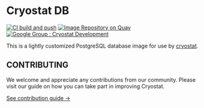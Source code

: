 # Cryostat DB

[![CI build and push](https://github.com/cryostatio/cryostat-db/actions/workflows/ci.yml/badge.svg)](https://github.com/cryostatio/cryostat-db/actions/workflows/ci.yml)
[![Image Repository on Quay](https://quay.io/repository/cryostat/cryostat-db/status "Image Repository on Quay")](https://quay.io/repository/cryostat/cryostat-db)
[![Google Group : Cryostat Development](https://img.shields.io/badge/Google%20Group-Cryostat%20Development-blue.svg)](https://groups.google.com/g/cryostat-development)

This is a lightly customized PostgreSQL database image for use by [cryostat](https://github.com/cryostatio/cryostat).

## CONTRIBUTING

We welcome and appreciate any contributions from our community. Please visit our guide on how you can take part in improving Cryostat.

[See contribution guide →](https://github.com/cryostatio/cryostat/blob/main/CONTRIBUTING.md)
